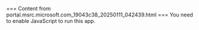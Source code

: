 === Content from portal.msrc.microsoft.com_19043c38_20250111_042439.html ===
You need to enable JavaScript to run this app.

